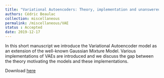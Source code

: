 ```yaml
---
title: "Variational Autoencoders: Theory, implementation and unanswered questions"
authors: Cédric Beaulac
collection: miscellaneous
permalink: /miscellaneous/VAE
status : Accepted
date: 2019-12-17
---
```


In this short manuscript we introduce the Variational Autoencoder model as an extension of the well-known Gaussian Mixture Model. Various implementations of VAEs are introduced and we discuss the gap between the theory motivating the models and these implementations.

Download [here](http://cedricbeaulac.github.io/files/VAE.pdf)
